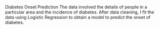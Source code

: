 Diabetes Onset Prediction
The data involved the details of people in a particular area and the incidence of diabetes.
After data cleaning, I fit the data using Logistic Regression to obtain a model to predict the onset of diabetes.
